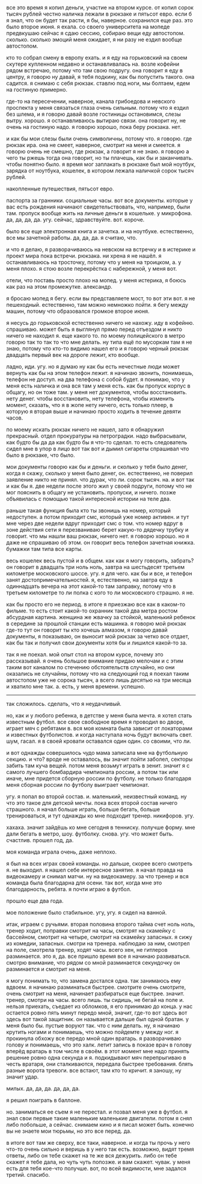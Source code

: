 все это время я копил деньги, участие на втором курсе. от копил сорок тысяч рублей честно наличка лежали в рюкзаке и пятьсот евро. если б я знал, что он будет так расти, я бы, наверное. сохранился еще раз. это было второе июня. я ехала. со своего университета на мопеде предвкушаю сейчас я сдаю сессию, собираю вещи еду автостопом. сколько. сколько эмоций меня ожидает, я ни разу не ездил вообще автостопом. 

кто то собрал смену в европу ехать. и я еду на горьковский на своем скутере купленном недавно и останавливалась на. возле кофейни рядом встречаю, потому что там свою подругу. она говорит я еду в центру, я говорю ну давай, я тебя подкину, как бы попустить такого. она садится. я снимаю с себя рюкзак. ставлю под ноги, мы болтаем, едем на гостиную примерно. 

где-то на пересечении, наверное, канала грибоедова и невского проспекта у меня связаться глаза очень сильным. потому что я ездил без шлема, и я говорю давай возле гостиницы остановимся, слезы вытру. хорошо. я останавливаюсь вытираю связи. она говорит ну, не очень на гостиную надо. я говорю хорошо, пока беру рюкзака. нет. 

и как бы мои слезы были очень символичны, потому что. я говорю. где рюкзак ира. она не смеет, наверное, смотрит на меня и смеется. я говорю очень не смешно, где рюкзак, а говорит я не знаю. я говорю а чего ты ржешь тогда она говорит, но ты плачешь, как бы и заканчивать. чтобы понятно было. я время мог заплакать в рюкзаке был мой ноутбук, зарядка от ноутбука, кошелек, в котором лежала наличкой сорок тысяч рублей. 

накопленные путешествия, пятьсот евро. 

паспорта за гранники. социальные часы. вот все документы. которые у вас есть рождения начинают свидетельствовать, что, например, были там. пропуск вообще жить на личные деньги в кошельке. у микрофона. да, да, да, да. угу. сейчас, здравствуйте. вот. короче. 

было все еще электронная книга и зачетка. и на ноутбуке. естественно, все мы зачетной работы. да, да, да. я считаю, что. 

и что я делаю, я разворачиваюсь на невском на встречку и в истерике и проект мира пока встречи. рюкзака. ни хрена я не нашёл. я останавливаюсь на тросточку, потому что у меня на троицком, а. у меня плохо. я стою возле перекрёстка с набережной, у меня вот. 

отели, что поставь просто плохо на мопед. у меня истерика, я боюсь как раз на этом промежутке. александр. 

я бросаю мопед я бегу. если вы представляете мост, то вот эти вот. я не пешеходный. естественно, там можно немножко пойти. я бегу между машин, потому что образовался громкое второе июня. 

я несусь до горьковской естественно ничего не нахожу. иду в кофейню. спрашиваю. может быть я выглянул прямо перед отъездом и никто ничего не находил я. еще какого то. по моему полицейского в метро говорю так то так то что мне делать. ну типа ещё по мусоркам там я не знаю, потому что кто-то видимо нашел его и я говорю черный рюкзак двадцать первый век на дороге лежит, кто вообще. 

ладно, иди. угу. но я думаю ну как бы есть нечестные люди может вернуть как бы на этом телефон лежит. я начинаю звонить, понимаешь, телефон не доступ. на два телефона с собой будет. я понимаю, что у меня есть наличка и она вся там у меня есть. как бы пропуск корпус в общагу, но он тоже там. у меня нет документов, чтобы восстановить. нету денег. чтобы восстановить, нету телефона, чтобы изменить момент, сказать, что я в жопе нету ничего, есть только плеер, в которую я вторая выше и начинаю просто ходить в течение девяти часов. 

по моему искать рюкзак ничего не нашел, зато я обнаружил прекрасный. отдел прокуратуры на петроградки. надо выбрасывали, как будто бы да да как будто бы я что-то сделал. то есть следователь сидел мне в упор в лицо вот так вот и дымил сигареты спрашивал что было в рюкзаке, что было. 

мои документы говорю как бы и деньги. и сколько у тебя было денег, когда я скажу, сколько у меня было денег, он. естественно, не поверил заявление никто не принял. что дурак, что ли. сорок тысяч. на. и вот так и как бы я. две недели после этого жил у своей подруги, потому что не мог пояснить в общагу не установить. пропуски, и ничего. позже объявилась с помощью такой интересной истории на теле два. 

раньше такая функция была кто ты звонишь на номер, который недоступен. а потом приходит смс, который уже номер активен. и тут мне через две недели вдруг приходит смс о том. что номер вдруг в зоне действия сети я перезваниваю берет какую-то дядечку трубку и говорит. что мы нашли ваш рюкзак, ничего нет. я говорю хорошо. но я даже не спрашиваю об этом. он говорит весь телефон зачетная книжка. бумажки там типа все карты. 

весь кошелек весь пустой и в общем. как как я могу говорить, забрать? он говорит в двадцать три ноль ноль, завтра на шестьдесят третьем километре московского шоссе. угу. я для чего. как бы и все, и телефон занят достопримечательностей. я, естественно, на завтра еду в одиннадцать вечера на этот какой-то там заправку, потому что в третьем километре то ли полка с кого то ли московского страшно. я не. 

как бы просто его не период. в итоге я приезжаю все как в каком-то фильме. то есть стоит какой-то охранник такой два метра ростом абсурдная картина. женщина же жвачку за стойкой, маленький ребенок в середине за прошлой станции есть машинка. я говорю мой рюкзак где-то тут он говорит ты кто хочешь алмазом, я говорю давай документы, я показываю, он выносит мой рюкзак за четко все отдает, как бы так и получил свои документы хотя бы и лишился какой-то за. 

так я не поехал. мой опыт стол на втором курсе, почему это рассказывай. я очень большое внимание придаю мелочам и с этим таким вот каналом по стечению обстоятельств случайно, но они оказались не случайны, потому что на следующий год я поехал таким автостопом уже не сорока тысяч, а всего лишь десятью на три месяца и хватило мне так. а. есть, у меня времени. успешно. 

--- 

так сложилось. сделать, что я неудачливый. 

но, как и у любого ребенка, в детстве у меня была мечта. я хотел стать известным футбол. все свое свободное время я проводил во дворе, играет мяч с ребятами в. вся моя комната была зависит от локаторами и известных футболистов. и когда наступала ночь будут включать свет. шум, гасал. я в своей кровати оставался один один. со своими, что ли. 

и вот однажды совершилось чудо мама записала мне на футбольную секцию. и что? вроде не оставалось, вы значит пойти заболел, секторы забить там куча вещей. потом меня возьмут играть в зенит. значит я с самого лучшего бомбардира чемпионата россии, а потом так или иначе, мне придется сборную россии по футболу. не только благодаря меня сборная россии по футболу выиграет чемпионат. 

угу. я попал во второй состав. и. маленький, неизвестный команд. ну что это такое для детской мечты. пока всех второй состав ничего страшного. я начал больше играть, больше бегать, больше тренироваться, и тут однажды ко мне подходит тренер. никифоров. угу. 

хахаха. значит зайдёшь ко мне сегодня в тенниску. получше форму. мне дали бегать в метро, шоу. футболку. снова. угу. что может быть. счастлив. прошел год, да. 

моя команда играла очень, даже неплохо. 

я был на всех играх своей команды. но дальше, скорее всего смотреть я. не выходил. я нашел себе интересное занятие. я начал правда на видеокамеру и снимал матчи. ну на видеокамеру. за что тренер и вся команда была благодарна для осени. так вот, когда мне это благодарность, ребята. я почти играю в футбол. 

прошло еще два года. 

мое положение было стабильное. угу, угу. я сидел на ванной. 

итак, играем с ручьями. вторая половина второго тайма счет ноль ноль, тренер ходит, поправки смотрит на часы, смотрят на скамейку с бассейном, смотрит на четыре, смотрит на скамейку запасных. я сижу из комедии, запасных. смотри на тренера. наблюдаю за ним, смотрел на поле, смотрела тренер, ходят часы. всего хен, не гитлеров разминается. это я, да. все пришло время все я начинаю развиваться. смотрю внимание, что рядом со мной разминается секундочку он разминается и смотрит на меня. 

я могу понимать то, что замена достался одна. так занимаюсь ему вдвоем. я начинаю разминаться быстрее. смотрите очень смотрите, очень смотрит на меня, начинает разбираться еще быстрее. значит. тренер, смотри на часы. всего лишь. ты сидишь, не бегай на поле и. нельзя приехать, съедает из обломков, я его принимаю до конца. у нас остается ровно пять минут передо мной, значит, где-то вот здесь вот здесь вот такой защитник. он называется дальше был одной братан. у меня было бы. пустые воруют так. что с ним делать. ну, я начинаю крутить ногами и понимаешь, что можно пойдемте у между ног. я прокинула обхожу все передо мной один вратарь. я разворачиваю голову и понимаешь, что это халк. летит запись в показе врач в голову вперёд вратарь в том числе в своём. в этот момент мне надо принять решение ровно одна секунда и я. подкидывают мяч перепрыгиваю в честь вратаря, они сталкиваются, передала быстрее требования. блять разные ворота тревоги. все встают, там кто то кричит. я заношу, ну значит удар. 

милых. да, да, да. да, да, да. 

я решил поиграть в баллоне. 

но. заниматься ее съем я не перестал. и позвал меня уже в футбол. я знал свои первые такие маленькие маленькие двигатели. потом я снял либо побольше, а сейчас. снимаем кино и я писал может быть. конечно вы не знаете мои тюрьмы, но это все перед. да. 

в итоге вот там же сверху, все таки, наверное. и когда ты прочь у него что-то очень сильно и веришь в у него так есть. возможно, видят тремя ответы, либо он тебе скажет на те же вся дежурить. либо он тебе скажет я тебе дала, но чуть чуть попозже. и вам скажет. чувак. у меня есть для тебя кое-что получше. вот, по всей видимости, мне задался третий. спасибо. 